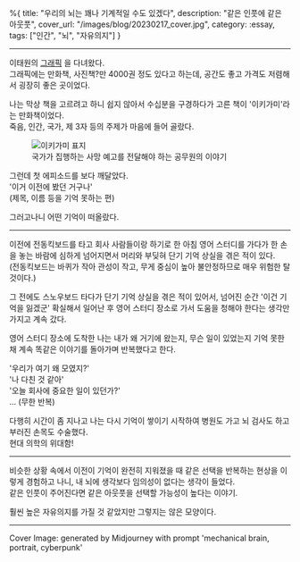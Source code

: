 %{
title: "우리의 뇌는 꽤나 기계적일 수도 있겠다",
description: "같은 인풋에 같은 아웃풋",
cover_url: "/images/blog/20230217_cover.jpg",
category: :essay,
tags: ["인간", "뇌", "자유의지"]
}

---

이태원의 [그래픽](https://www.instagram.com/graphic.fan/) 을 다녀왔다.\
그래픽에는 만화책, 사진책?만 4000권 정도 있다고 하는데, 공간도 좋고 가격도 저렴해서 굉장히 좋은 곳이었다.

나는 막상 책을 고르려고 하니 쉽지 않아서 수십분을 구경하다가 고른 책이 '이키가미'라는 만화책이었다.\
죽음, 인간, 국가, 제 3자 등의 주제가 마음에 들어 골랐다.

<figure>
  <img src="/images/blog/20230217_ikigami.webp" alt="이키가미 표지">
  <figcaption>국가가 집행하는 사망 예고를 전달해야 하는 공무원의 이야기</figcaption>
</figure>

그런데 첫 에피소드를 보다 깨달았다.\
'이거 이전에 봤던 거구나'\
(제목, 이름 등을 기억 못하는 편)

그러고나니 어떤 기억이 떠올랐다.

---

이전에 전동킥보드를 타고 회사 사람들이랑 하기로 한 아침 영어 스터디를 가다가 한 손을 놓는 바람에 심하게 넘어지면서 머리와 부딪혀 단기 기억 상실을 겪은 적이 있다.\
(전동킥보드는 바퀴가 작아 관성이 작고, 무게 중심이 높아 불안정하므로 매우 위험한 탈 것이다.)

그 전에도 스노우보드 타다가 단기 기억 상실을 겪은 적이 있어서, 넘어진 순간 '이건 기억을 잃겠군' 확실해서 일어난 후 영어 스터디 장소로 가서 도움을 청해야 한다는 생각만 가지고 계속 갔다.

영어 스터디 장소에 도착한 나는 내가 왜 거기에 왔는지, 무슨 일이 있었는지 기억 못한 채 계속 똑같은 이야기를 돌아가며 반복했다고 한다.

'우리가 여기 왜 모였지?'\
'나 다친 것 같아'\
'오늘 회사에 중요한 일이 있던가?'\
... (무한 반복)

다행히 시간이 좀 지나고 나는 다시 기억이 쌓이기 시작하여 병원도 가고 뇌 검사도 하고 부러진 손목도 수술했다.\
현대 의학의 위대함!

---

비슷한 상황 속에서 이전이 기억이 완전히 지워졌을 때 같은 선택을 반복하는 현상을 이렇게 경험하고 나니, 내 뇌에 생각보다 임의성이 없다는 생각이 들었다.\
같은 인풋이 주어진다면 같은 아웃풋을 선택할 가능성이 높다는 이야기.

훨씬 높은 자유의지를 가질 것 같았지만 그렇지는 않은 모양이다.

---

Cover Image: generated by Midjourney with prompt 'mechanical brain, portrait, cyberpunk'
